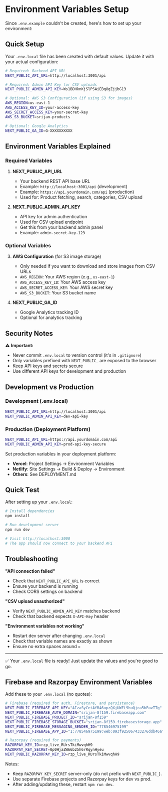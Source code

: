 # Environment Variables Setup

Since `.env.example` couldn't be created, here's how to set up your environment:

## Quick Setup

Your `.env.local` file has been created with default values. Update it with your actual configuration:

```bash
# Required: Backend API URL
NEXT_PUBLIC_API_URL=http://localhost:3001/api

# Required: Admin API Key for CSV uploads
NEXT_PUBLIC_ADMIN_API_KEY=Ws1BDHknKjSlPSAiEBq8gZjjbG13

# Optional: AWS S3 Configuration (if using S3 for images)
AWS_REGION=us-east-1
AWS_ACCESS_KEY_ID=your-access-key
AWS_SECRET_ACCESS_KEY=your-secret-key
AWS_S3_BUCKET=srijan-products

# Optional: Google Analytics
NEXT_PUBLIC_GA_ID=G-XXXXXXXXXX
```

## Environment Variables Explained

### Required Variables

1. **NEXT_PUBLIC_API_URL**
   - Your backend REST API base URL
   - Example: `http://localhost:3001/api` (development)
   - Example: `https://api.yourdomain.com/api` (production)
   - Used for: Product fetching, search, categories, CSV upload

2. **NEXT_PUBLIC_ADMIN_API_KEY**
   - API key for admin authentication
   - Used for CSV upload endpoint
   - Get this from your backend admin panel
   - Example: `admin-secret-key-123`

### Optional Variables

3. **AWS Configuration** (for S3 image storage)
   - Only needed if you want to download and store images from CSV URLs
   - `AWS_REGION`: Your AWS region (e.g., `us-east-1`)
   - `AWS_ACCESS_KEY_ID`: Your AWS access key
   - `AWS_SECRET_ACCESS_KEY`: Your AWS secret key
   - `AWS_S3_BUCKET`: Your S3 bucket name

4. **NEXT_PUBLIC_GA_ID**
   - Google Analytics tracking ID
   - Optional for analytics tracking

## Security Notes

⚠️ **Important:**
- Never commit `.env.local` to version control (it's in `.gitignore`)
- Only variables prefixed with `NEXT_PUBLIC_` are exposed to the browser
- Keep API keys and secrets secure
- Use different API keys for development and production

## Development vs Production

### Development (.env.local)
```bash
NEXT_PUBLIC_API_URL=http://localhost:3001/api
NEXT_PUBLIC_ADMIN_API_KEY=dev-api-key
```

### Production (Deployment Platform)
```bash
NEXT_PUBLIC_API_URL=https://api.yourdomain.com/api
NEXT_PUBLIC_ADMIN_API_KEY=prod-api-key-secure
```

Set production variables in your deployment platform:
- **Vercel**: Project Settings → Environment Variables
- **Netlify**: Site Settings → Build & Deploy → Environment
- **Others**: See DEPLOYMENT.md

## Quick Test

After setting up your `.env.local`:

```bash
# Install dependencies
npm install

# Run development server
npm run dev

# Visit http://localhost:3000
# The app should now connect to your backend API
```

## Troubleshooting

**"API connection failed"**
- Check that `NEXT_PUBLIC_API_URL` is correct
- Ensure your backend is running
- Check CORS settings on backend

**"CSV upload unauthorized"**
- Verify `NEXT_PUBLIC_ADMIN_API_KEY` matches backend
- Check that backend expects `X-API-Key` header

**"Environment variables not working"**
- Restart dev server after changing `.env.local`
- Check that variable names are exactly as shown
- Ensure no extra spaces around `=`

---

✅ Your `.env.local` file is ready! Just update the values and you're good to go.

## Firebase and Razorpay Environment Variables

Add these to your `.env.local` (no quotes):

```bash
# Firebase (required for auth, Firestore, and persistence)
NEXT_PUBLIC_FIREBASE_API_KEY="AIzaSyCetAYB46upzQXjUWFL9huQjca5bPavTTg"
NEXT_PUBLIC_FIREBASE_AUTH_DOMAIN="srijan-8f159.firebaseapp.com"
NEXT_PUBLIC_FIREBASE_PROJECT_ID="srijan-8f159"
NEXT_PUBLIC_FIREBASE_STORAGE_BUCKET="srijan-8f159.firebasestorage.app"
NEXT_PUBLIC_FIREBASE_MESSAGING_SENDER_ID="778546975199"
NEXT_PUBLIC_FIREBASE_APP_ID="1:778546975199:web:093f925067433276ddb46a"

# Razorpay (required for payments)
RAZORPAY_KEY_ID=rzp_live_RUrsTkiMwvqhH9
RAZORPAY_KEY_SECRET=0p0HjaZW66b25h6rRqynHyeu
NEXT_PUBLIC_RAZORPAY_KEY_ID=rzp_live_RUrsTkiMwvqhH9
```

Notes:
- Keep `RAZORPAY_KEY_SECRET` server-only (do not prefix with `NEXT_PUBLIC_`).
- Use separate Firebase projects and Razorpay keys for dev vs prod.
- After adding/updating these, restart `npm run dev`.

